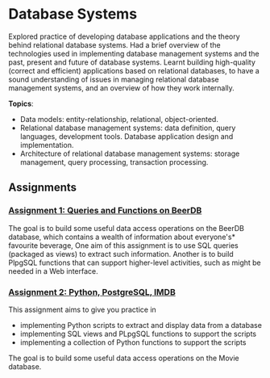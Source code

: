 # Database Systems

Explored practice of developing database applications and the theory behind relational database systems. Had a brief overview of the technologies used in implementing database management systems and the past, present and future of database systems. Learnt building high-quality (correct and efficient) applications based on relational databases, to have a sound understanding of issues in managing relational database management systems, and an overview of how they work internally.

**Topics**:

- Data models: entity-relationship, relational, object-oriented.
- Relational database management systems: data definition, query languages, development tools. Database application design and implementation.
- Architecture of relational database management systems: storage management, query processing, transaction processing.

## Assignments

### [Assignment 1: Queries and Functions on BeerDB](https://cgi.cse.unsw.edu.au/~cs3311/22T3/assignments/ass1/index.php)

The goal is to build some useful data access operations on the BeerDB database, which contains a wealth of information about everyone's* favourite beverage, One aim of this assignment is to use SQL queries (packaged as views) to extract such information. Another is to build PlpgSQL functions that can support higher-level activities, such as might be needed in a Web interface.

### [Assignment 2: Python, PostgreSQL, IMDB](https://cgi.cse.unsw.edu.au/~cs3311/22T3/assignments/ass2/index.php)

This assignment aims to give you practice in

- implementing Python scripts to extract and display data from a database
- implementing SQL views and PLpgSQL functions to support the scripts
- implementing a collection of Python functions to support the scripts

The goal is to build some useful data access operations on the Movie database.
